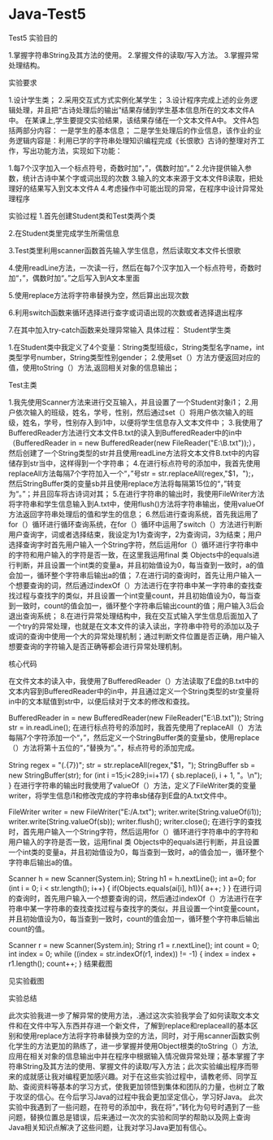 # Java-Test5
Test5
实验目的

1.掌握字符串String及其方法的使用。
2.掌握文件的读取/写入方法。
3.掌握异常处理结构。

实验要求

1.设计学生类；
2.采用交互式方式实例化某学生；
3.设计程序完成上述的业务逻辑处理，并且把“古诗处理后的输出”结果存储到学生基本信息所在的文本文件A中。
在某课上,学生要提交实验结果，该结果存储在一个文本文件A中。
文件A包括两部分内容：
一是学生的基本信息；
二是学生处理后的作业信息，该作业的业务逻辑内容是：利用已学的字符串处理知识编程完成《长恨歌》古诗的整理对齐工作，写出功能方法，实现如下功能：

1.每7个汉字加入一个标点符号，奇数时加“，”，偶数时加“。”
2.允许提供输入参数，统计古诗中某个字或词出现的次数
3.输入的文本来源于文本文件B读取，把处理好的结果写入到文本文件A
4.考虑操作中可能出现的异常，在程序中设计异常处理程序

实验过程
1.首先创建Student类和Test类两个类

2.在Student类里完成学生所需信息

3.Test类里利用scanner函数首先输入学生信息，然后读取文本文件长恨歌

4.使用readLine方法，一次读一行，然后在每7个汉字加入一个标点符号，奇数时加“，”，偶数时加“。”之后写入到A文本里面

5.使用replace方法将字符串替换为空，然后算出出现次数

6.利用switch函数来循环选择进行查字或词语出现的次数或者选择退出程序

7.在其中加入try-catch函数来处理异常输入
具体过程：
Student学生类

1.在Student类中我定义了4个变量：String类型班级c，String类型名字name，int类型学号number，String类型性别gender；
2.使用set（）方法方便返回对应的值，使用toString（）方法,返回相关对象的信息输出；

Test主类

1.我先使用Scanner方法来进行交互输入，并且设置了一个Student对象i1；
2.用户依次输入的班级，姓名，学号，性别，然后通过set（）将用户依次输入的班级，姓名，学号，性别存入到i1中，以便将学生信息存入文本文件中；
3.我使用了BufferedReader方法进行文本文件B.txt的读入到BufferedReader中的in中（BufferedReader in = new BufferedReader(new FileReader("E:\B.txt"));），然后创建了一个String类型的str并且使用readLine方法将文本文件B.txt中的内容储存到str当中，这样得到一个字符串；
4.在进行标点符号的添加中，我首先使用replaceAll方法每隔7个字符加入一个“，”号str = str.replaceAll(regex,"$1，");，然后StringBuffer类的变量sb并且使用replace方法将每隔第15位的“，”转变为“。”；并且回车将古诗词对其；
5.在进行字符串的输出时，我使用FileWriter方法将字符串和学生信息输入到A.txt中，使用flush()方法将字符串输出，使用valueOf方法返回字符串处理后的值和学生的信息；
6.然后进行查询系统，首先我运用了for（）循环进行循环查询系统，在for（）循环中运用了switch（）方法进行判断用户查询字，词或者选择结束，我设定为1为查询字，2为查询词，3为结束；用户选择查询字时首先用户输入一个String字符，然后运用for（）循环进行字符串中的字符和用户输入的字符是否一致，在这里我运用final 类 Objects中的equals进行判断，并且设置一个int类的变量a，并且初始值设为0，每当查到一致时，a的值会加一，循环整个字符串后输出a的值；
7.在进行词的查询时，首先让用户输入一个想要查询的词，然后通过indexOf（）方法进行在字符串中某一字符串的查找查找过程与查找字的类似，并且设置一个int变量count，并且初始值设为0，每当查到一致时，count的值会加一，循环整个字符串后输出count的值；用户输入3后会退出查询系统；
8.在进行异常处理结构中，我在交互式输入学生信息后面加入了一个try的异常处理，也就是在文本文件的读入读出，字符串中符号的添加以及子或词的查询中使用一个大的异常处理机制；通过判断文件位置是否正确，用户输入想要查询的字符输入是否正确等都会进行异常处理机制。

核心代码

在文件文本的读入中，我使用了BufferedReader（）方法读取了E盘的B.txt中的文本内容到BufferedReader中的in中，并且通过定义一个String类型的str变量将in中的文本赋值到str中，以便后续对于文本的修改和查找。

BufferedReader in = new BufferedReader(new FileReader("E:\\B.txt"));
String str = in.readLine();
在进行标点符号的添加时，我首先使用了replaceAll（）方法每隔7个字符添加一个“，”，然后定义一个StringBuffer类的变量sb，使用replace（）方法将第十五位的“，”替换为“。”，标点符号的添加完成。

String regex = "(.{7})";
str = str.replaceAll(regex,"$1，");
StringBuffer sb = new StringBuffer(str);
for (int i =15;i<289;i=i+17) {
    sb.replace(i, i + 1, "。\n");
}
在进行字符串的输出时我使用了valueOf（）方法，定义了FileWriter类的变量writer，将学生信息i1和修改完成的字符串sb储存到E盘的A.txt文件中。

FileWriter writer = new FileWriter("E:/A.txt");
writer.write(String.valueOf(i1));
writer.write(String.valueOf(sb));
writer.flush();
writer.close();
在进行字的查找时，首先用户输入一个String字符，然后运用for（）循环进行字符串中的字符和用户输入的字符是否一致，运用final 类 Objects中的equals进行判断，并且设置一个int类的变量a，并且初始值设为0，每当查到一致时，a的值会加一，循环整个字符串后输出a的值。

Scanner h = new Scanner(System.in);
String h1 = h.nextLine();
int a=0;
for (int i = 0; i < str.length(); i++) {
    if(Objects.equals(ai[i], h1)){
        a++;
    }
}
在进行词的查询时，首先用户输入一个想要查询的词，然后通过indexOf（）方法进行在字符串中某一字符串的查找查找过程与查找字的类似，并且设置一个int变量count，并且初始值设为0，每当查到一致时，count的值会加一，循环整个字符串后输出count的值。

Scanner r = new Scanner(System.in);
String r1 = r.nextLine();
int count = 0;
int index = 0;
while ((index = str.indexOf(r1, index)) != -1) {
    index = index + r1.length();
    count++;
}
结果截图

见实验截图

实验总结

此次实验我进一步了解异常的使用方法，.通过这次实验我学会了如何读取文本文件和在文件中写入东西并存进一个新文件，了解到replace和replaceall的基本区别和使用replace方法将字符串替换为空的方法，同时，对于用scanner函数实例化学生的方法更加的熟练了，进一步掌握并使用Object根类的toString（）方法,应用在相关对象的信息输出中并在程序中根据输入情况做异常处理；基本掌握了字符串String及其方法的使用、掌握文件的读取/写入方法；此次实验编出程序而带来的成就感让我对编程更加感兴趣。对于在这些实验过程中，请教老师、同学互助、查阅资料等基本的学习方式，使我更加领悟到集体和团队的力量，也树立了敢于攻坚的信心。在今后学习Java的过程中我会更加坚定信心，学习好Java。
此次实验中我遇到了一些问题，在符号的添加中，我在将“，”转化为句号时遇到了一些问题，替换位置总是错误，后来通过一次次的实验和同学的帮助以及网上查询Java相关知识点解决了这些问题，让我对学习Java更加有信心。
